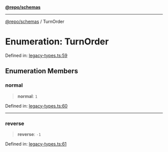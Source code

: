 [**@repo/schemas**](../README.md)

---

[@repo/schemas](../README.md) / TurnOrder

# Enumeration: TurnOrder

Defined in: [legacy-types.ts:59](https://github.com/alexqguo/drinking-board-game-v3/blob/c6c8efecde293dcd45795192eba80a63357ff3d6/packages/schemas/src/legacy-types.ts#L59)

## Enumeration Members

### normal

> **normal**: `1`

Defined in: [legacy-types.ts:60](https://github.com/alexqguo/drinking-board-game-v3/blob/c6c8efecde293dcd45795192eba80a63357ff3d6/packages/schemas/src/legacy-types.ts#L60)

---

### reverse

> **reverse**: `-1`

Defined in: [legacy-types.ts:61](https://github.com/alexqguo/drinking-board-game-v3/blob/c6c8efecde293dcd45795192eba80a63357ff3d6/packages/schemas/src/legacy-types.ts#L61)
